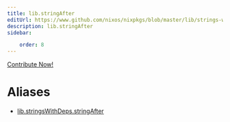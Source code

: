 ```yaml
---
title: lib.stringAfter
editUrl: https://www.github.com/nixos/nixpkgs/blob/master/lib/strings-with-deps.nix#L84C17
description: lib.stringAfter
sidebar:

    order: 8
---
```


<a href="https://www.github.com/nixos/nixpkgs/blob/master/lib/strings-with-deps.nix#L84C17">Contribute Now!</a>


# Aliases

- [lib.stringsWithDeps.stringAfter](./reference/lib/stringsWithDeps/lib-stringsWithDeps-stringAfter)



